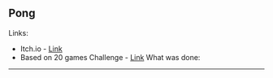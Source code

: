 ## **Pong**
Links:
- Itch.io - [Link](https://laimonukas.itch.io/ "Link")
- Based on 20 games Challenge - [Link]([https://20_games_challenge.gitlab.io/challenge/] "Link")
What was done:


------------

